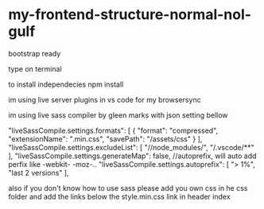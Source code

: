 # my-frontend-structure-normal-nol-gulf

bootstrap ready

type on terminal

to install independecies
npm install

im using live server plugins in vs code for my browsersync

im using live sass compiler by gleen marks with json setting bellow

"liveSassCompile.settings.formats": [ { "format": "compressed", "extensionName": ".min.css", "savePath": "/assets/css" } ], "liveSassCompile.settings.excludeList": [ "//node_modules/", "/.vscode/**" ], "liveSassCompile.settings.generateMap": false, //autoprefix, will auto add perfix like -webkit- -moz-.. "liveSassCompile.settings.autoprefix": [ "> 1%", "last 2 versions" ],

also if you don't know how to use sass please add you own css in he css folder and add the links below the style.min.css link in header index
